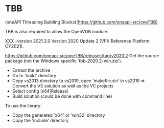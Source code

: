 
# TBB

(oneAPI Threading Building Blocks)[https://github.com/oneapi-src/oneTBB]

TBB is also required to allow the OpenVDB module.


XXX -version 2021.3.0
Version 2020 Update 2 (VFX Reference Platform CY2021).

https://github.com/oneapi-src/oneTBB/releases/tag/v2020.2
Get the source package (not the Windows specific 'tbb-2020.2-win.zip').


- Extract the archive
- Go to 'build' directory
- Copy vs2013 directory to vs2019, open 'makefile.sln' in vs2019
  => Convert the VS solution as well as the VC projects
- Select config (x64|Release)
- Build solution
(could be done with command line)

To use the library:
- Copy the generated 'x64' or 'win32' directory
- Copy the 'include' directory
